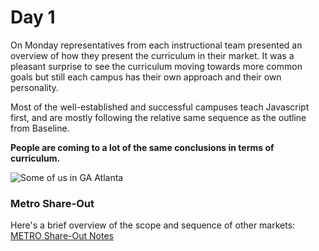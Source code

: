 # Day 1


On Monday representatives from each instructional team presented an overview of how they present the curriculum in their market. It was a pleasant surprise to see the curriculum moving towards more common goals but still each campus has their own approach and their own personality.

Most of the well-established and successful campuses teach Javascript first, and are mostly following the relative same sequence as the outline from Baseline.

**People are coming to a lot of the same conclusions in terms of curriculum.**

<img src="https://raw.githubusercontent.com/nolds9/summit-book/master/images/some-of-us.jpg" alt="Some of us in GA Atlanta" />

### Metro Share-Out

Here's a brief overview of the scope and sequence of other markets:
[METRO Share-Out Notes](./wdi-summit/metro-share-out.md)